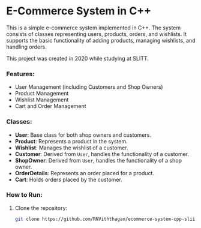 # E-Commerce System in C++

This is a simple e-commerce system implemented in C++. The system consists of classes representing users, products, orders, and wishlists. It supports the basic functionality of adding products, managing wishlists, and handling orders. 

This project was created in 2020 while studying at SLITT.

### Features:
- User Management (including Customers and Shop Owners)
- Product Management
- Wishlist Management
- Cart and Order Management

### Classes:
- **User**: Base class for both shop owners and customers.
- **Product**: Represents a product in the system.
- **Wishlist**: Manages the wishlist of a customer.
- **Customer**: Derived from `User`, handles the functionality of a customer.
- **ShopOwner**: Derived from `User`, handles the functionality of a shop owner.
- **OrderDetails**: Represents an order placed for a product.
- **Cart**: Holds orders placed by the customer.

### How to Run:
1. Clone the repository:
   ```bash
   git clone https://github.com/RNViththagan/ecommerce-system-cpp-sliit.git
